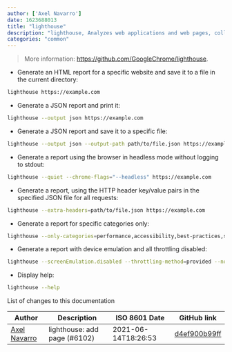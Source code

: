 ```yaml
---
author: ['Axel Navarro']
date: 1623688013
title: "lighthouse"
description: "lighthouse, Analyzes web applications and web pages, collecting modern performance metrics and insights on developer best practices."
categories: "common"
---
```

> More information: <https://github.com/GoogleChrome/lighthouse>.

- Generate an HTML report for a specific website and save it to a file in the current directory:

```bash
lighthouse https://example.com
```

- Generate a JSON report and print it:

```bash
lighthouse --output json https://example.com
```

- Generate a JSON report and save it to a specific file:

```bash
lighthouse --output json --output-path path/to/file.json https://example.com
```

- Generate a report using the browser in headless mode without logging to stdout:

```bash
lighthouse --quiet --chrome-flags="--headless" https://example.com
```

- Generate a report, using the HTTP header key/value pairs in the specified JSON file for all requests:

```bash
lighthouse --extra-headers=path/to/file.json https://example.com
```

- Generate a report for specific categories only:

```bash
lighthouse --only-categories=performance,accessibility,best-practices,seo,pwa https://example.com
```

- Generate a report with device emulation and all throttling disabled:

```bash
lighthouse --screenEmulation.disabled --throttling-method=provided --no-emulatedUserAgent https://example.com
```

- Display help:

```bash
lighthouse --help
```
List of changes to this documentation


Author | Description | ISO 8601 Date | GitHub link
------|-----|-----|-----
[Axel Navarro](mailto:navarroaxel@gmail.com) | lighthouse: add page (#6102) | 2021-06-14T18:26:53 | [d4ef900b99ff](https://github.com/tldr-pages/tldr/commit/d4ef900b99ff882d932781f3195b257127ce73ac)


